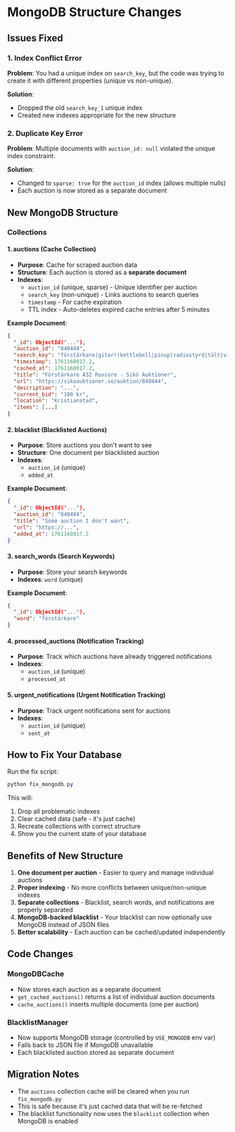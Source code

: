 # MongoDB Structure Changes

## Issues Fixed

### 1. Index Conflict Error
**Problem**: You had a unique index on `search_key`, but the code was trying to create it with different properties (unique vs non-unique).

**Solution**: 
- Dropped the old `search_key_1` unique index
- Created new indexes appropriate for the new structure

### 2. Duplicate Key Error  
**Problem**: Multiple documents with `auction_id: null` violated the unique index constraint.

**Solution**: 
- Changed to `sparse: true` for the `auction_id` index (allows multiple nulls)
- Each auction is now stored as a separate document

## New MongoDB Structure

### Collections

#### 1. **auctions** (Cache Collection)
- **Purpose**: Cache for scraped auction data
- **Structure**: Each auction is stored as a **separate document**
- **Indexes**:
  - `auction_id` (unique, sparse) - Unique identifier per auction
  - `search_key` (non-unique) - Links auctions to search queries
  - `timestamp` - For cache expiration
  - TTL index - Auto-deletes expired cache entries after 5 minutes

**Example Document**:
```json
{
  "_id": ObjectId("..."),
  "auction_id": "840444",
  "search_key": "förstärkare|gitarr|kettlebell|pinup|radiostyrd|tält|vikter",
  "timestamp": 1761160017.2,
  "cached_at": 1761160017.2,
  "title": "Förstärkare A32 Roxcore - Sikö Auktioner",
  "url": "https://sikoauktioner.se/auktion/840444",
  "description": "...",
  "current_bid": "100 kr",
  "location": "Kristianstad",
  "items": [...]
}
```

#### 2. **blacklist** (Blacklisted Auctions)
- **Purpose**: Store auctions you don't want to see
- **Structure**: One document per blacklisted auction
- **Indexes**:
  - `auction_id` (unique)
  - `added_at`

**Example Document**:
```json
{
  "_id": ObjectId("..."),
  "auction_id": "840444",
  "title": "Some auction I don't want",
  "url": "https://...",
  "added_at": 1761160017.2
}
```

#### 3. **search_words** (Search Keywords)
- **Purpose**: Store your search keywords
- **Indexes**: `word` (unique)

**Example Document**:
```json
{
  "_id": ObjectId("..."),
  "word": "förstärkare"
}
```

#### 4. **processed_auctions** (Notification Tracking)
- **Purpose**: Track which auctions have already triggered notifications
- **Indexes**: 
  - `auction_id` (unique)
  - `processed_at`

#### 5. **urgent_notifications** (Urgent Notification Tracking)
- **Purpose**: Track urgent notifications sent for auctions
- **Indexes**:
  - `auction_id` (unique)
  - `sent_at`

## How to Fix Your Database

Run the fix script:
```powershell
python fix_mongodb.py
```

This will:
1. Drop all problematic indexes
2. Clear cached data (safe - it's just cache)
3. Recreate collections with correct structure
4. Show you the current state of your database

## Benefits of New Structure

1. **One document per auction** - Easier to query and manage individual auctions
2. **Proper indexing** - No more conflicts between unique/non-unique indexes
3. **Separate collections** - Blacklist, search words, and notifications are properly separated
4. **MongoDB-backed blacklist** - Your blacklist can now optionally use MongoDB instead of JSON files
5. **Better scalability** - Each auction can be cached/updated independently

## Code Changes

### MongoDBCache
- Now stores each auction as a separate document
- `get_cached_auctions()` returns a list of individual auction documents
- `cache_auctions()` inserts multiple documents (one per auction)

### BlacklistManager  
- Now supports MongoDB storage (controlled by `USE_MONGODB` env var)
- Falls back to JSON file if MongoDB unavailable
- Each blacklisted auction stored as separate document

## Migration Notes

- The `auctions` collection cache will be cleared when you run `fix_mongodb.py`
- This is safe because it's just cached data that will be re-fetched
- The blacklist functionality now uses the `blacklist` collection when MongoDB is enabled
